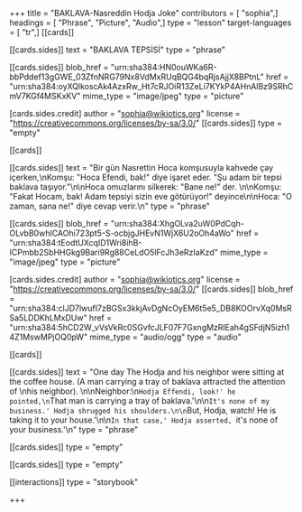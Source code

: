 +++
title = "BAKLAVA-Nasreddin Hodja Joke"
contributors = [ "sophia",]
headings = [ "Phrase", "Picture", "Audio",]
type = "lesson"
target-languages = [ "tr",]
[[cards]]

[[cards.sides]]
text = "BAKLAVA TEPSİSİ"
type = "phrase"

[[cards.sides]]
blob_href = "urn:sha384:HN0ouWKa6R-bbPddef13gGWE_03ZfnNRG79Nx8VdMxRUqBQG4bqRjsAjjX8BPtnL"
href = "urn:sha384:oyXQlkoscAk4AzxRw_Ht7cRJOiR13ZeLi7KYkP4AHnAlBz9SRhCmV7KGf4MSKxKV"
mime_type = "image/jpeg"
type = "picture"

[cards.sides.credit]
author = "sophia@wikiotics.org"
license = "https://creativecommons.org/licenses/by-sa/3.0/"
[[cards.sides]]
type = "empty"

[[cards]]

[[cards.sides]]
text = "Bir gün Nasrettin Hoca komşusuyla kahvede çay içerken,\nKomşu: \"Hoca Efendi, bak!\" diye işaret eder. \"Şu adam bir tepsi baklava taşıyor.\"\n\nHoca omuzlarını silkerek: \"Bane ne!\" der. \n\nKomşu: \"Fakat Hocam, bak! Adam tepsiyi sizin eve götürüyor!\" deyince\n\nHoca: \"O zaman, sana ne!\" diye cevap verir.\n"
type = "phrase"

[[cards.sides]]
blob_href = "urn:sha384:XhgOLva2uW0PdCqh-OLvbB0whICAOhi723pt5-S-ocbjgJHEvN1WjX6U2oOh4aWo"
href = "urn:sha384:tEodtUXcqID1Wri8ihB-ICPmbb2SbHHGkg9Bari9Rg88CeLdO5lFcJh3eRzIaKzd"
mime_type = "image/jpeg"
type = "picture"

[cards.sides.credit]
author = "sophia@wikiotics.org"
license = "https://creativecommons.org/licenses/by-sa/3.0/"
[[cards.sides]]
blob_href = "urn:sha384:clJD7lwufI7zBGSx3kkjAvDgNcOyEM6t5e5_DB8KOOrvXq0MsRSa5LDDKhLMxDUw"
href = "urn:sha384:5hCD2W_vVsVkRc0SGvfcJLF07F7GxngMzRlEah4gSFdjN5izh14Z1MswMPjOQ0pW"
mime_type = "audio/ogg"
type = "audio"

[[cards]]

[[cards.sides]]
text = "One day The Hodja and his neighbor were sitting at the coffee house. (A man carrying a tray of baklava attracted the attention of \nhis neighbor). \n\nNeighbor:\n`Hodja Effendi, look!' he pointed,\n`That man is carrying a tray of baklava.'\n\n`It's none of my business.' Hodja shrugged his shoulders.\n\n`But, Hodja, watch! He is taking it to your house.'\n\n`In that case,' Hodja asserted, `it's none of your business.'\n"
type = "phrase"

[[cards.sides]]
type = "empty"

[[cards.sides]]
type = "empty"

[[interactions]]
type = "storybook"

+++
